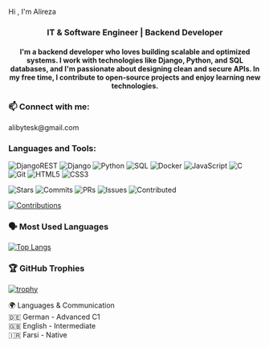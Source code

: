 Hi , I'm Alireza
<h3 align="center"> IT & Software Engineer | Backend Developer</h3>
<h4 align="center"> I'm a backend developer who loves building scalable and optimized systems. I work with technologies like Django, Python, and SQL databases, and I'm passionate about designing clean and secure APIs. In my free time, I contribute to open-source projects and enjoy learning new technologies.
<h3 align="left">📫 Connect with me:</h3>
<p align="left"> alibytesk@gmail.com
</p>

<h3 align="left">Languages and Tools:</h3>

![DjangoREST](https://img.shields.io/badge/Django%20REST%20Framework-092E20?style=for-the-badge&logo=django&logoColor=white)
![Django](https://img.shields.io/badge/Django-092E20?style=for-the-badge&logo=django&logoColor=white)
![Python](https://img.shields.io/badge/Python-3776AB?style=for-the-badge&logo=python&logoColor=white)
![SQL](https://img.shields.io/badge/SQL-4479A1?style=for-the-badge&logo=amazonaws&logoColor=white)
![Docker](https://img.shields.io/badge/Docker-2496ED?style=for-the-badge&logo=docker&logoColor=white)
![JavaScript](https://img.shields.io/badge/JavaScript-F7DF1E?style=for-the-badge&logo=javascript&logoColor=black)
![C](https://img.shields.io/badge/C-A8B9CC?style=for-the-badge&logo=c&logoColor=black)
![Git](https://img.shields.io/badge/Git-F05032?style=for-the-badge&logo=git&logoColor=white)
![HTML5](https://img.shields.io/badge/HTML5-E34F26?style=for-the-badge&logo=html5&logoColor=white)
![CSS3](https://img.shields.io/badge/CSS3-1572B6?style=for-the-badge&logo=css3&logoColor=white)

![Stars](https://img.shields.io/badge/Stars-0-blue?style=flat-square)
![Commits](https://img.shields.io/badge/Commits%20(2025)-0-green?style=flat-square)
![PRs](https://img.shields.io/badge/PRs-0-orange?style=flat-square)
![Issues](https://img.shields.io/badge/Issues-0-red?style=flat-square)
![Contributed](https://img.shields.io/badge/Contributed%20(last%20year)-0-lightgrey?style=flat-square)

[![Contributions](https://github-readme-streak-stats.herokuapp.com/?user=alibytesk&theme=dark)](https://git.io/streak-stats)

### 🗣️ Most Used Languages
[![Top Langs](https://github-readme-stats.vercel.app/api/top-langs/?username=alibytesk&layout=compact&theme=vision-friendly-dark)](https://github.com/anuraghazra/github-readme-stats)

### 🏆 GitHub Trophies
[![trophy](https://github-profile-trophy.vercel.app/?username=alibytesk&theme=onedark)](https://github.com/ryo-ma/github-profile-trophy)



🌍 Languages & Communication <br />
  🇩🇪 German - Advanced C1 <br />
  🇬🇧 English - Intermediate <br />
  🇮🇷 Farsi - Native       <br />
